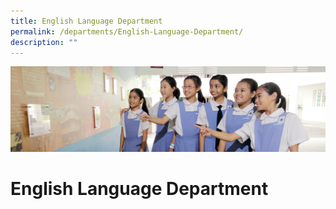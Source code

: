 ```yaml
---
title: English Language Department
permalink: /departments/English-Language-Department/
description: ""
---
```

![](/images/Departments.jpg)

English Language Department
===========================